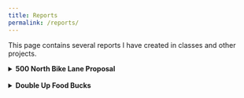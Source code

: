 ```yaml
---
title: Reports
permalink: /reports/
---
```

This page contains several reports I have created in classes and other projects.
<details>
<summary><b>500 North Bike Lane Proposal</b></summary>
<br>
This report was created in the "Communicating Sustainability" class and leverages Community-Based Social Marketing. The plan is currently under review by the city council and planning office, and several drafts of the bike lane have been drawn. A high-quality version can be found <a href="https://drive.google.com/file/d/1ttyRhSkwQyvXGtbFaPHlH321Z5Y45xSw/view?usp=sharing" target="_blank">here</a>.
<br><br>
<object data="https://afielder02.github.io/GISPortfolio/assets/pdfs/CEL_Class_Report-compressed.pdf" width="1000" height="1000" type="application/pdf"></object>
</details>
<br>
<details>
<summary><b>Double Up Food Bucks</b></summary>
<br>
This was a project done outside of class regarding the Double Up Food Bucks Program. The idea was to figure out where and how far people are coming from to go to the farmers markets that had the double up program. The report goes over my methods of analysis and I created a supplemental story map (that I no longer have access to) <a href="https://storymaps.arcgis.com/stories/3acda68ada4c42d2bacafadd5dd1ed55" target="_blank">here</a>
<br><br>
<object data="https://afielder02.github.io/GISPortfolio/assets/pdfs/Farmers_Market_GIS_Report.pdf" width="1000" height="1000" type="application/pdf"></object>
</details>

